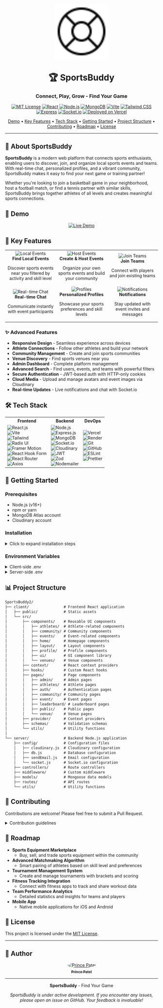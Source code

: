 <div align="center">
  <img src="./client/public/logo.svg" alt="SportsBuddy Logo" width="180" />
  
  # 🏆 SportsBuddy

  ### Connect, Play, Grow - Find Your Game
  
  [![MIT License](https://img.shields.io/badge/License-MIT-blue.svg)](LICENSE)
  [![React](https://img.shields.io/badge/React-18.2.0-61DAFB?logo=react)](https://react.dev/)
  [![Node.js](https://img.shields.io/badge/Node.js-18.x-339933?logo=node.js)](https://nodejs.org/)
  [![MongoDB](https://img.shields.io/badge/MongoDB-Atlas-47A248?logo=mongodb)](https://mongodb.com/)
  [![Vite](https://img.shields.io/badge/Vite-5.0.0-646CFF?logo=vite)](https://vitejs.dev/)
  [![Tailwind CSS](https://img.shields.io/badge/Tailwind-3.3.6-38B2AC?logo=tailwind-css)](https://tailwindcss.com/)
  [![Express](https://img.shields.io/badge/Express-4.18.2-000000?logo=express)](https://expressjs.com/)
  [![Socket.io](https://img.shields.io/badge/Socket.io-4.7.2-010101?logo=socket.io)](https://socket.io/)
  [![Deployed on Vercel](https://img.shields.io/badge/Deployed-Vercel-000000?logo=vercel)](https://sports-buddy2.vercel.app)
</div>

<p align="center">
  <a href="#-demo">Demo</a> •
  <a href="#-key-features">Key Features</a> •
  <a href="#-tech-stack">Tech Stack</a> •
  <!-- <a href="#-screenshots">Screenshots</a> • -->
  <a href="#-getting-started">Getting Started</a> •
  <a href="#-project-structure">Project Structure</a> •
  <a href="#-contributing">Contributing</a> •
  <a href="#-roadmap">Roadmap</a> •
  <a href="#-license">License</a>
</p>

---

## 📱 About SportsBuddy

**SportsBuddy** is a modern web platform that connects sports enthusiasts, enabling users to discover, join, and organize local sports events and teams. With real-time chat, personalized profiles, and a vibrant community, SportsBuddy makes it easy to find your next game or training partner!

Whether you're looking to join a basketball game in your neighborhood, host a football match, or find a tennis partner with similar skills, SportsBuddy brings together athletes of all levels and creates meaningful sports connections.

## 🌟 Demo

<div align="center">
  <a href="https://sports-buddy2.vercel.app">
    <img src="https://img.shields.io/badge/LIVE_DEMO-Visit_SportsBuddy-4285F4?style=for-the-badge&logo=googlechrome&logoColor=white" alt="Live Demo" />
  </a>
</div>

## 🚀 Key Features

<div align="center">
  <table>
    <tr>
      <td align="center" width="33%">
        <img src="https://img.icons8.com/fluency/48/000000/map-marker.png" width="48" height="48" alt="Local Events"/>
        <br />
        <b>Find Local Events</b>
        <p>Discover sports events near you filtered by activity and skill level</p>
      </td>
      <td align="center" width="33%">
        <img src="https://img.icons8.com/fluency/48/000000/calendar.png" width="48" height="48" alt="Host Events"/>
        <br />
        <b>Create & Host Events</b>
        <p>Organize your own sports events and build your community</p>
      </td>
      <td align="center" width="33%">
        <img src="https://img.icons8.com/fluency/48/000000/conference-call.png" width="48" height="48" alt="Join Teams"/>
        <br />
        <b>Join Teams</b>
        <p>Connect with players and join existing teams</p>
      </td>
    </tr>
    <tr>
      <td align="center">
        <img src="https://img.icons8.com/fluency/48/000000/chat.png" width="48" height="48" alt="Real-time Chat"/>
        <br />
        <b>Real-time Chat</b>
        <p>Communicate instantly with event participants</p>
      </td>
      <td align="center">
        <img src="https://img.icons8.com/fluency/48/000000/user-male-circle.png" width="48" height="48" alt="Profiles"/>
        <br />
        <b>Personalized Profiles</b>
        <p>Showcase your sports preferences and skill levels</p>
      </td>
      <td align="center">
        <img src="https://img.icons8.com/fluency/48/000000/bell.png" width="48" height="48" alt="Notifications"/>
        <br />
        <b>Notifications</b>
        <p>Stay updated with event invites and messages</p>
      </td>
    </tr>
  </table>
</div>

### ✨ Advanced Features

- **Responsive Design** - Seamless experience across devices
- **Athlete Connections** - Follow other athletes and build your network
- **Community Management** - Create and join sports communities
- **Venue Discovery** - Find sports venues near you
- **Admin Dashboard** - Complete platform management
- **Advanced Search** - Find users, events, and teams with powerful filters
- **Secure Authentication** - JWT-based auth with HTTP-only cookies
- **Cloud Media** - Upload and manage avatars and event images via Cloudinary
- **Real-time Updates** - Live notifications and chat with Socket.io

## 🛠️ Tech Stack

<div align="center">
  <table>
    <tr>
      <th>Frontend</th>
      <th>Backend</th>
      <th>DevOps</th>
    </tr>
    <tr>
      <td>
        <img src="https://img.shields.io/badge/React-18.2.0-61DAFB?logo=react&logoColor=white&style=flat-square" alt="React.js" /><br />
        <img src="https://img.shields.io/badge/Vite-5.0.0-646CFF?logo=vite&logoColor=white&style=flat-square" alt="Vite" /><br />
        <img src="https://img.shields.io/badge/Tailwind_CSS-3.3.6-38B2AC?logo=tailwind-css&logoColor=white&style=flat-square" alt="Tailwind" /><br />
        <img src="https://img.shields.io/badge/Radix_UI-1.0.0-161618?logo=radix-ui&logoColor=white&style=flat-square" alt="Radix UI" /><br />
        <img src="https://img.shields.io/badge/Framer_Motion-10.16.15-0055FF?logo=framer&logoColor=white&style=flat-square" alt="Framer Motion" /><br />
        <img src="https://img.shields.io/badge/React_Hook_Form-7.49.0-EC5990?logo=react-hook-form&logoColor=white&style=flat-square" alt="React Hook Form" /><br />
        <img src="https://img.shields.io/badge/React_Router-6.20.1-CA4245?logo=react-router&logoColor=white&style=flat-square" alt="React Router" /><br />
        <img src="https://img.shields.io/badge/Axios-1.6.2-5A29E4?logo=axios&logoColor=white&style=flat-square" alt="Axios" />
      </td>
      <td>
        <img src="https://img.shields.io/badge/Node.js-18.x-339933?logo=node.js&logoColor=white&style=flat-square" alt="Node.js" /><br />
        <img src="https://img.shields.io/badge/Express-4.18.2-000000?logo=express&logoColor=white&style=flat-square" alt="Express.js" /><br />
        <img src="https://img.shields.io/badge/MongoDB-8.9.5-47A248?logo=mongodb&logoColor=white&style=flat-square" alt="MongoDB" /><br />
        <img src="https://img.shields.io/badge/Socket.io-4.7.2-010101?logo=socket.io&logoColor=white&style=flat-square" alt="Socket.io" /><br />
        <img src="https://img.shields.io/badge/Cloudinary-1.41.3-3448C5?logo=cloudinary&logoColor=white&style=flat-square" alt="Cloudinary" /><br />
        <img src="https://img.shields.io/badge/JWT-9.0.2-000000?logo=json-web-tokens&logoColor=white&style=flat-square" alt="JWT" /><br />
        <img src="https://img.shields.io/badge/Zod-3.25.48-3068B7?style=flat-square" alt="Zod" /><br />
        <img src="https://img.shields.io/badge/Nodemailer-7.0.5-22B573?logo=nodemailer&logoColor=white&style=flat-square" alt="Nodemailer" />
      </td>
      <td>
        <img src="https://img.shields.io/badge/Vercel-Frontend-000000?logo=vercel&logoColor=white&style=flat-square" alt="Vercel" /><br />
        <img src="https://img.shields.io/badge/Render-Backend-46E3B7?logo=render&logoColor=white&style=flat-square" alt="Render" /><br />
        <img src="https://img.shields.io/badge/Git-2.40.0-F05032?logo=git&logoColor=white&style=flat-square" alt="Git" /><br />
        <img src="https://img.shields.io/badge/GitHub-CI/CD-181717?logo=github&logoColor=white&style=flat-square" alt="GitHub" /><br />
        <img src="https://img.shields.io/badge/ESLint-8.53.0-4B32C3?logo=eslint&logoColor=white&style=flat-square" alt="ESLint" /><br />
        <img src="https://img.shields.io/badge/Prettier-3.0.0-F7B93E?logo=prettier&logoColor=white&style=flat-square" alt="Prettier" />
      </td>
    </tr>
  </table>
</div>

<!-- ## 📸 Screenshots

<div align="center">
  <table>
    <tr>
      <td align="center">
        <strong>Home Page</strong><br />
        <img src="https://via.placeholder.com/450x250?text=SportsBuddy+Home" alt="Home Page" width="450" />
      </td>
      <td align="center">
        <strong>Events Discovery</strong><br />
        <img src="https://via.placeholder.com/450x250?text=Events+Discovery" alt="Events Discovery" width="450" />
      </td>
    </tr>
    <tr>
      <td align="center">
        <strong>User Profile</strong><br />
        <img src="https://via.placeholder.com/450x250?text=User+Profile" alt="User Profile" width="450" />
      </td>
      <td align="center">
        <strong>Event Details</strong><br />
        <img src="https://via.placeholder.com/450x250?text=Event+Details" alt="Event Details" width="450" />
      </td>
    </tr>
  </table>
</div> -->

## 🏁 Getting Started

### Prerequisites

- Node.js (v16+)
- npm or yarn
- MongoDB Atlas account
- Cloudinary account

### Installation

<details>
<summary>Click to expand installation steps</summary>

1. **Clone the repository**
   ```bash
   git clone https://github.com/imprince26/SportsBuddy2.git
   cd SportsBuddy2
   ```

2. **Install dependencies**
   ```bash
   # Install frontend dependencies
   cd client
   npm install
   
   # Install backend dependencies
   cd ../server
   npm install
   ```

3. **Set up environment variables**
   ```bash
   # In the client directory
   cp .env.example .env
   
   # In the server directory
   cp .env.example .env
   ```
   Fill both .env files with your configuration details

4. **Start development servers**
   ```bash
   # Start backend server
   cd server
   npm run dev
   
   # In another terminal, start frontend
   cd client
   npm run dev
   ```

5. **Open your browser**
   - Frontend: [http://localhost:5173](http://localhost:5173)
   - Backend API: [http://localhost:5000](http://localhost:5000)

</details>

### Environment Variables

<details>
<summary>Client-side .env</summary>

```
VITE_API_URL=http://localhost:5000
VITE_SOCKET_URL=http://localhost:5000
VITE_CLOUDINARY_CLOUD_NAME=your_cloudinary_name
```
</details>

<details>
<summary>Server-side .env</summary>

```
PORT=5000
MONGODB_URI=your_mongodb_connection_string
JWT_SECRET=your_jwt_secret
CLOUDINARY_CLOUD_NAME=your_cloudinary_name
CLOUDINARY_API_KEY=your_cloudinary_api_key
CLOUDINARY_API_SECRET=your_cloudinary_api_secret
EMAIL_SERVICE=your_email_service
EMAIL_USER=your_email_username
EMAIL_PASSWORD=your_email_password
CLIENT_URL=http://localhost:5173
```
</details>

## 📊 Project Structure

```
SportsBuddy2/
├── client/                # Frontend React application
│   ├── public/            # Static assets
│   └── src/
│       ├── components/    # Reusable UI components
│       │   ├── athletes/  # Athlete-related components
│       │   ├── community/ # Community components
│       │   ├── events/    # Event-related components
│       │   ├── home/      # Homepage components
│       │   ├── layout/    # Layout components
│       │   ├── profile/   # Profile components
│       │   ├── ui/        # UI component library
│       │   └── venues/    # Venue components
│       ├── context/       # React context providers
│       ├── hooks/         # Custom React hooks
│       ├── pages/         # Page components
│       │   ├── admin/     # Admin pages
│       │   ├── athletes/  # Athlete pages
│       │   ├── auth/      # Authentication pages
│       │   ├── community/ # Community pages
│       │   ├── event/     # Event pages
│       │   ├── leaderboard/ # Leaderboard pages
│       │   ├── public/    # Public pages
│       │   └── venue/     # Venue pages
│       ├── provider/      # Context providers
│       ├── schemas/       # Validation schemas
│       └── utils/         # Utility functions
│
└── server/                # Backend Node.js application
    ├── config/            # Configuration files
    │   ├── cloudinary.js  # Cloudinary configuration
    │   ├── db.js          # Database configuration
    │   ├── sendEmail.js   # Email configuration
    │   └── socket.js      # Socket.io configuration
    ├── controllers/       # Route controllers
    ├── middleware/        # Custom middleware
    ├── models/            # Mongoose data models
    ├── routes/            # API routes
    └── utils/             # Utility functions
```

## 🤝 Contributing

Contributions are welcome! Please feel free to submit a Pull Request.

<details>
<summary>Contribution guidelines</summary>

1. Fork the project
2. Create your feature branch
   ```bash
   git checkout -b feature/amazing-feature
   ```
3. Commit your changes
   ```bash
   git commit -m 'Add some amazing feature'
   ```
4. Push to the branch
   ```bash
   git push origin feature/amazing-feature
   ```
5. Open a Pull Request
</details>

## 🔮 Roadmap

- **Sports Equipment Marketplace**
  - Buy, sell, and trade sports equipment within the community
- **Advanced Matchmaking Algorithm**
  - Smart pairing of athletes based on skill level and preferences
- **Tournament Management System**
  - Create and manage tournaments with brackets and scoring
- **Fitness Tracking Integration**
  - Connect with fitness apps to track and share workout data
- **Team Performance Analytics**
  - Detailed statistics and insights for teams and players
- **Mobile App**
  - Native mobile applications for iOS and Android

## 📄 License

This project is licensed under the [MIT License](LICENSE).

---

## 👤 Author

<div align="center">
  <a href="https://github.com/imprince26">
    <img src="https://github.com/imprince26.png" width="100px" alt="Prince Patel" style="border-radius:50%" />
    <br />
    <sub><b>Prince Patel</b></sub>
  </a>
</div>

---

<div align="center">
  <!-- <img src="./client/public/logo2.svg" alt="SportsBuddy Logo" width="60" /> -->
  <p>
    <b>SportsBuddy</b> - Find Your Game
  </p>
  <p>
    <i>SportsBuddy is under active development. If you encounter any issues, please open an issue on GitHub. Your feedback is invaluable!</i>
  </p>
</div>
